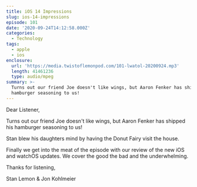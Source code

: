 ```yaml
---
title: iOS 14 Impressions
slug: ios-14-impressions
episode: 101
date: '2020-09-24T14:12:58.000Z'
categories:
  - Technology
tags:
  - apple
  - ios
enclosure:
  url: 'https://media.twistoflemonpod.com/101-lwatol-20200924.mp3'
  length: 41461236
  type: audio/mpeg
summary: >-
  Turns out our friend Joe doesn't like wings, but Aaron Fenker has shipped his
  hamburger seasoning to us!
---
```


Dear Listener,

Turns out our friend Joe doesn't like wings, but Aaron Fenker has shipped his hamburger seasoning to us!

Stan blew his daughters mind by having the Donut Fairy visit the house.

Finally we get into the meat of the episode with our review of the new iOS and watchOS updates. We cover the good the bad and the underwhelming.

Thanks for listening,

Stan Lemon & Jon Kohlmeier
